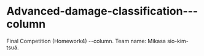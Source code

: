 # Advanced-damage-classification---column
Final Competition (Homework4) --column. Team name: Mikasa sio-kim-tsuá.
